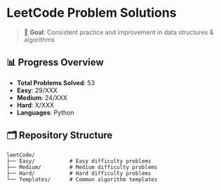 # LeetCode Problem Solutions

> 🎯 **Goal**: Consistent practice and improvement in data structures & algorithms

## 📊 Progress Overview
- **Total Problems Solved**: 53
- **Easy**: 29/XXX
- **Medium**: 24/XXX  
- **Hard**: X/XXX
- **Languages**: Python

## 🗂️ Repository Structure

```
leetCode/
├── Easy/           # Easy difficulty problems
├── Medium/         # Medium difficulty problems  
├── Hard/           # Hard difficulty problems
└── Templates/      # Common algorithm templates
```
